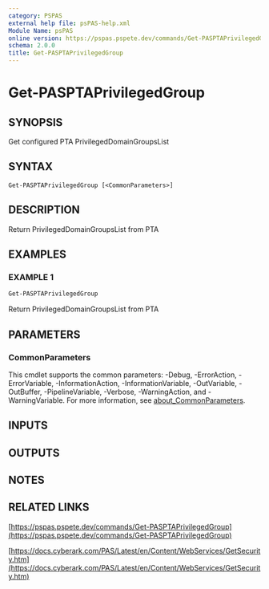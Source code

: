 ```yaml
---
category: PSPAS
external help file: psPAS-help.xml
Module Name: psPAS
online version: https://pspas.pspete.dev/commands/Get-PASPTAPrivilegedGroup
schema: 2.0.0
title: Get-PASPTAPrivilegedGroup
---
```


# Get-PASPTAPrivilegedGroup

## SYNOPSIS
Get configured PTA PrivilegedDomainGroupsList

## SYNTAX

```
Get-PASPTAPrivilegedGroup [<CommonParameters>]
```

## DESCRIPTION
Return PrivilegedDomainGroupsList from PTA

## EXAMPLES

### EXAMPLE 1
```powershell
Get-PASPTAPrivilegedGroup
```

Return PrivilegedDomainGroupsList from PTA

## PARAMETERS

### CommonParameters
This cmdlet supports the common parameters: -Debug, -ErrorAction, -ErrorVariable, -InformationAction, -InformationVariable, -OutVariable, -OutBuffer, -PipelineVariable, -Verbose, -WarningAction, and -WarningVariable. For more information, see [about_CommonParameters](http://go.microsoft.com/fwlink/?LinkID=113216).

## INPUTS

## OUTPUTS

## NOTES

## RELATED LINKS

[https://pspas.pspete.dev/commands/Get-PASPTAPrivilegedGroup](https://pspas.pspete.dev/commands/Get-PASPTAPrivilegedGroup)

[https://docs.cyberark.com/PAS/Latest/en/Content/WebServices/GetSecurity.htm](https://docs.cyberark.com/PAS/Latest/en/Content/WebServices/GetSecurity.htm)
